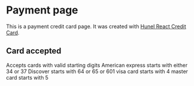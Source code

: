 # Payment page

This is a payment credit card page. It was created with [Hunel React Credit Card](https://github.com/huneljs/reactjs-credit-card).

## Card accepted

Accepts cards with valid starting digits
American express starts with either 34 or 37
Discover starts with 64 or 65 or 601
visa card starts with 4
master card starts with 5
